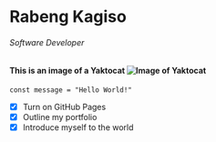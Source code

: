 # Rabeng Kagiso
###### Software Developer


#### This is an image of a Yaktocat ![Image of Yaktocat](https://octodex.github.com/images/yaktocat.png)

```
const message = "Hello World!"
```


- [x] Turn on GitHub Pages
- [x] Outline my portfolio
- [x] Introduce myself to the world
